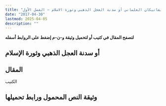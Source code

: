 ```yaml
---
title: "الفاتيكان العلماني أو سدنة العجل الذهبي وثورة الاسلام – الفصل الأول"
date: "2017-04-30"
lastmod: 2025-04-05
description: ""
---
```

**لتصفح المقال في كتيب أو لتحميل وثيقة و-ن-م إضغط على الروابط أسفله**

## **أو سدنة العجل الذهبي وثورة الإسلام**

## المقال

الكتيب

## وثيقة النص المحمول ورابط تحميلها

###
